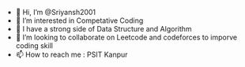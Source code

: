 - 👋 Hi, I’m @Sriyansh2001
- 👀 I’m interested in Competative Coding
- 🌱 I have a strong side of Data Structure and Algorithm
- 💞️ I’m looking to collaborate on Leetcode and codeforces to imporve coding skill
- 📫 How to reach me : PSIT Kanpur

<!---
Sriyansh2001/Sriyansh2001 is a ✨ special ✨ repository because its `README.md` (this file) appears on your GitHub profile.
You can click the Preview link to take a look at your changes.
--->
